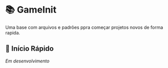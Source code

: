 # 📚 GameInit

Uma base com arquivos e padrões ppra começar projetos novos de forma rapida.

## 🚀 Início Rápido

*Em desenvolvimento*
